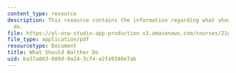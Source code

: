 ```yaml
---
content_type: resource
description: This resource contains the information regarding what should walther
  do.
file: https://ol-ocw-studio-app-production.s3.amazonaws.com/courses/21g-019-communicating-across-cultures-spring-2005/ba37a803089d9a243cf4a2fa9340e7ab_MIT21G_019S05_wh_sh_wal.pdf
file_type: application/pdf
resourcetype: Document
title: What Should Walther Do
uid: ba37a803-089d-9a24-3cf4-a2fa9340e7ab
---
```

